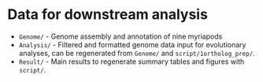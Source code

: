 # Data for downstream analysis
- `Genome/` - Genome assembly and annotation of nine myriapods
- `Analysis/` - Filtered and formatted genome data input for evolutionary analyses, can be regenerated from `Genome/` and `script/1ortholog_prep/`.
- `Result/` - Main results to regenerate summary tables and figures with `script/`.
